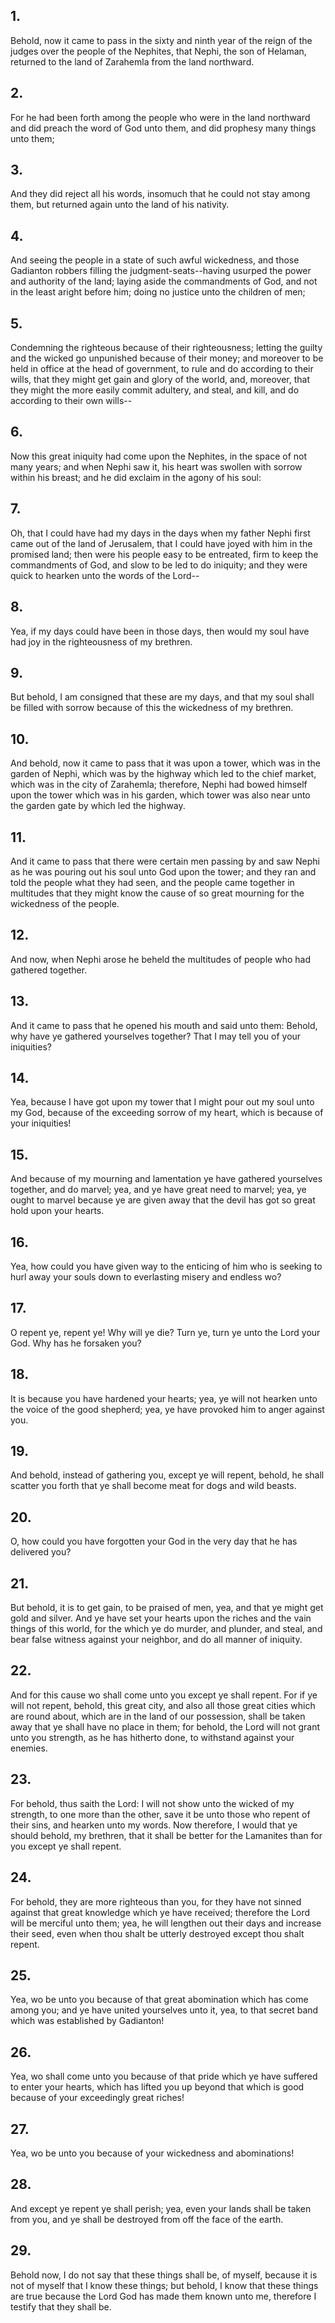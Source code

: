 ## 1.
Behold, now it came to pass in the sixty and ninth year of the reign of the judges over the people of the Nephites, that Nephi, the son of Helaman, returned to the land of Zarahemla from the land northward.
## 2.
For he had been forth among the people who were in the land northward and did preach the word of God unto them, and did prophesy many things unto them;
## 3.
And they did reject all his words, insomuch that he could not stay among them, but returned again unto the land of his nativity.
## 4.
And seeing the people in a state of such awful wickedness, and those Gadianton robbers filling the judgment-seats--having usurped the power and authority of the land; laying aside the commandments of God, and not in the least aright before him; doing no justice unto the children of men;
## 5.
Condemning the righteous because of their righteousness; letting the guilty and the wicked go unpunished because of their money; and moreover to be held in office at the head of government, to rule and do according to their wills, that they might get gain and glory of the world, and, moreover, that they might the more easily commit adultery, and steal, and kill, and do according to their own wills--
## 6.
Now this great iniquity had come upon the Nephites, in the space of not many years; and when Nephi saw it, his heart was swollen with sorrow within his breast; and he did exclaim in the agony of his soul:
## 7.
Oh, that I could have had my days in the days when my father Nephi first came out of the land of Jerusalem, that I could have joyed with him in the promised land; then were his people easy to be entreated, firm to keep the commandments of God, and slow to be led to do iniquity; and they were quick to hearken unto the words of the Lord--
## 8.
Yea, if my days could have been in those days, then would my soul have had joy in the righteousness of my brethren.
## 9.
But behold, I am consigned that these are my days, and that my soul shall be filled with sorrow because of this the wickedness of my brethren.
## 10.
And behold, now it came to pass that it was upon a tower, which was in the garden of Nephi, which was by the highway which led to the chief market, which was in the city of Zarahemla; therefore, Nephi had bowed himself upon the tower which was in his garden, which tower was also near unto the garden gate by which led the highway.
## 11.
And it came to pass that there were certain men passing by and saw Nephi as he was pouring out his soul unto God upon the tower; and they ran and told the people what they had seen, and the people came together in multitudes that they might know the cause of so great mourning for the wickedness of the people.
## 12.
And now, when Nephi arose he beheld the multitudes of people who had gathered together.
## 13.
And it came to pass that he opened his mouth and said unto them: Behold, why have ye gathered yourselves together? That I may tell you of your iniquities?
## 14.
Yea, because I have got upon my tower that I might pour out my soul unto my God, because of the exceeding sorrow of my heart, which is because of your iniquities!
## 15.
And because of my mourning and lamentation ye have gathered yourselves together, and do marvel; yea, and ye have great need to marvel; yea, ye ought to marvel because ye are given away that the devil has got so great hold upon your hearts.
## 16.
Yea, how could you have given way to the enticing of him who is seeking to hurl away your souls down to everlasting misery and endless wo?
## 17.
O repent ye, repent ye! Why will ye die? Turn ye, turn ye unto the Lord your God. Why has he forsaken you?
## 18.
It is because you have hardened your hearts; yea, ye will not hearken unto the voice of the good shepherd; yea, ye have provoked him to anger against you.
## 19.
And behold, instead of gathering you, except ye will repent, behold, he shall scatter you forth that ye shall become meat for dogs and wild beasts.
## 20.
O, how could you have forgotten your God in the very day that he has delivered you?
## 21.
But behold, it is to get gain, to be praised of men, yea, and that ye might get gold and silver. And ye have set your hearts upon the riches and the vain things of this world, for the which ye do murder, and plunder, and steal, and bear false witness against your neighbor, and do all manner of iniquity.
## 22.
And for this cause wo shall come unto you except ye shall repent. For if ye will not repent, behold, this great city, and also all those great cities which are round about, which are in the land of our possession, shall be taken away that ye shall have no place in them; for behold, the Lord will not grant unto you strength, as he has hitherto done, to withstand against your enemies.
## 23.
For behold, thus saith the Lord: I will not show unto the wicked of my strength, to one more than the other, save it be unto those who repent of their sins, and hearken unto my words. Now therefore, I would that ye should behold, my brethren, that it shall be better for the Lamanites than for you except ye shall repent.
## 24.
For behold, they are more righteous than you, for they have not sinned against that great knowledge which ye have received; therefore the Lord will be merciful unto them; yea, he will lengthen out their days and increase their seed, even when thou shalt be utterly destroyed except thou shalt repent.
## 25.
Yea, wo be unto you because of that great abomination which has come among you; and ye have united yourselves unto it, yea, to that secret band which was established by Gadianton!
## 26.
Yea, wo shall come unto you because of that pride which ye have suffered to enter your hearts, which has lifted you up beyond that which is good because of your exceedingly great riches!
## 27.
Yea, wo be unto you because of your wickedness and abominations!
## 28.
And except ye repent ye shall perish; yea, even your lands shall be taken from you, and ye shall be destroyed from off the face of the earth.
## 29.
Behold now, I do not say that these things shall be, of myself, because it is not of myself that I know these things; but behold, I know that these things are true because the Lord God has made them known unto me, therefore I testify that they shall be.
